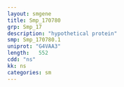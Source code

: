 ```yaml
---
layout: smgene
title: Smp_170780
grp: Smp_17
description: "hypothetical protein"
smp: Smp_170780.1
uniprot: "G4VAA3"
length:   552
cdd: "ns"
kk: ns
categories: sm
---
```

